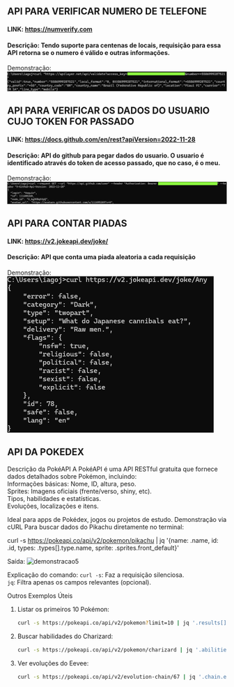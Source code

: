 ## API PARA VERIFICAR NUMERO DE TELEFONE
#### LINK: https://numverify.com
#### Descrição: Tendo suporte para centenas de locais, requisição para essa API retorna se o numero é válido e outras informações.
Demonstração:
![demonstracao](./demonstracao.png)

## API PARA VERIFICAR OS DADOS DO USUARIO CUJO TOKEN FOR PASSADO
#### LINK: https://docs.github.com/en/rest?apiVersion=2022-11-28
#### Descrição: API do github para pegar dados do usuario. O usuario é identificado através do token de acesso passado, que no caso, é o meu.
Demonstração:
![demonstracao2](./demonstracao2.png)

## API PARA CONTAR PIADAS
#### LINK: https://v2.jokeapi.dev/joke/
#### Descrição: API que conta uma piada aleatoria a cada requisição
Demonstração: 
![demonstracao3](./demonstracao3.png)

## API DA POKEDEX
Descrição da PokéAPI 
A PokéAPI  é uma API RESTful gratuita que fornece dados detalhados sobre Pokémon, incluindo:  
Informações básicas: Nome, ID, altura, peso.  
Sprites: Imagens oficiais (frente/verso, shiny, etc).  
Tipos, habilidades e estatísticas.  
Evoluções, localizações e itens.  

Ideal para apps de Pokédex, jogos ou projetos de estudo. 
Demonstração via cURL
Para buscar dados do Pikachu diretamente no terminal:  

curl -s https://pokeapi.co/api/v2/pokemon/pikachu | jq '{name: .name, id: .id, types: .types[].type.name, sprite: .sprites.front_default}'

Saída:
![demonstracao5](./demonstracao5)

Explicação do comando: 
 `curl -s`: Faz a requisição silenciosa.  
`jq`: Filtra apenas os campos relevantes (opcional).  

Outros Exemplos Úteis
1. Listar os primeiros 10 Pokémon:  
   ```bash
   curl -s https://pokeapi.co/api/v2/pokemon?limit=10 | jq '.results[] | .name'
   ```

2. Buscar habilidades do Charizard:  
   ```bash
   curl -s https://pokeapi.co/api/v2/pokemon/charizard | jq '.abilities[].ability.name'
   ```

3. Ver evoluções do Eevee:  
   ```bash
   curl -s https://pokeapi.co/api/v2/evolution-chain/67 | jq '.chain.evolves_to[].species.name'
   ```
